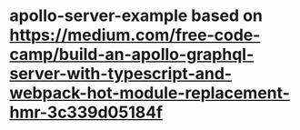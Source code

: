 # apollo-server-example based on https://medium.com/free-code-camp/build-an-apollo-graphql-server-with-typescript-and-webpack-hot-module-replacement-hmr-3c339d05184f
